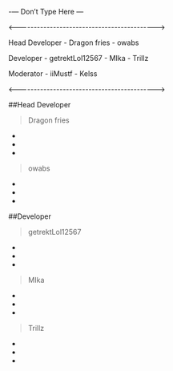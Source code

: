 -— Don’t Type Here —


<------------------------------------------->

Head Developer - Dragon fries - owabs


Developer - getrektLol12567 - MIka - Trillz


Moderator - iiMustf - Kelss

<------------------------------------------->


##Head Developer


> Dragon fries
-
-
-



> owabs
-
-
-



##Developer


> getrektLol12567
-
-
-



> MIka
-
-
-



> Trillz
-
-
-
